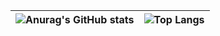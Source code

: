 

| ![Anurag's GitHub stats](https://github-readme-stats.vercel.app/api?username=Teru3301&show_icons=true&theme=blue-green) | ![Top Langs](https://github-readme-stats.vercel.app/api/top-langs/?username=Teru3301&theme=blue-green&layout=compact) |
| -- | -- |


